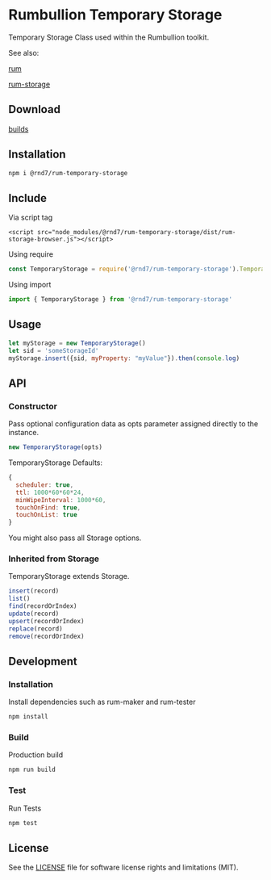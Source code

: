 # Rumbullion Temporary Storage
Temporary Storage Class used within the Rumbullion toolkit.

See also:

[rum](https://github.com/rnd7/rum)

[rum-storage](https://github.com/rnd7/rum-storage)

## Download
[builds](https://github.com/rnd7/rum-temporary-storage/tree/master/dist)

## Installation

```bash
npm i @rnd7/rum-temporary-storage

```
## Include

Via script tag
```
<script src="node_modules/@rnd7/rum-temporary-storage/dist/rum-storage-browser.js"></script>
```

Using require
```javascript
const TemporaryStorage = require('@rnd7/rum-temporary-storage').TemporaryStorage
```

Using import
```javascript
import { TemporaryStorage } from '@rnd7/rum-temporary-storage'
```

## Usage
```javascript
let myStorage = new TemporaryStorage()
let sid = 'someStorageId'
myStorage.insert({sid, myProperty: "myValue"}).then(console.log)
```
## API

### Constructor
Pass optional configuration data as opts parameter assigned directly to the instance.
```javascript
new TemporaryStorage(opts)
```

TemporaryStorage Defaults:
```javascript
{
  scheduler: true,
  ttl: 1000*60*60*24,
  minWipeInterval: 1000*60,
  touchOnFind: true,
  touchOnList: true
}
```

You might also pass all Storage options.

### Inherited from Storage
TemporaryStorage extends Storage.
```javascript
insert(record)
list()
find(recordOrIndex)
update(record)
upsert(recordOrIndex)
replace(record)
remove(recordOrIndex)
```

## Development

### Installation
Install dependencies such as rum-maker and rum-tester
```bash
npm install
```

### Build
Production build
```bash
npm run build
```

### Test
Run Tests
```bash
npm test
```

## License
See the [LICENSE](https://github.com/rnd7/rum-temporary-storage/tree/master/LICENSE.md) file for software license rights and limitations (MIT).
